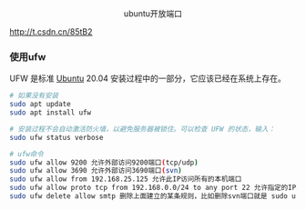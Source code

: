 <center>ubuntu开放端口</center>

http://t.csdn.cn/85tB2

### 使用ufw

UFW 是标准 [Ubuntu](https://so.csdn.net/so/search?q=Ubuntu&spm=1001.2101.3001.7020) 20.04 安装过程中的一部分，它应该已经在系统上存在。



```bash
# 如果没有安装
sudo apt update
sudo apt install ufw

# 安装过程不会自动激活防火墙，以避免服务器被锁住。可以检查 UFW 的状态，输入：
sudo ufw status verbose

# ufw命令
sudo ufw allow 9200 允许外部访问9200端口(tcp/udp)
sudo ufw allow 3690 允许外部访问3690端口(svn)
sudo ufw allow from 192.168.25.125 允许此IP访问所有的本机端口
sudo ufw allow proto tcp from 192.168.0.0/24 to any port 22 允许指定的IP段访问特定端口
sudo ufw delete allow smtp 删除上面建立的某条规则，比如删除svn端口就是 sudo ufw delete allow 3690 
```


